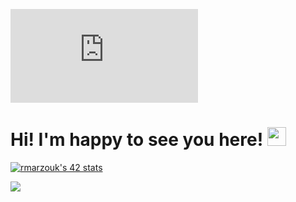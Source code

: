 ![alt text](https://www.freepik.com/free-photo/3d-render-low-poly-plexus-design-network-communications_17560612.htm#query=technology%20wallpaper&position=49&from_view=keyword&track=ais&uuid=654063af-ea9a-473a-a2b3-f36e7349383f)


# Hi! I'm happy to see you here! <img src="https://raw.githubusercontent.com/MartinHeinz/MartinHeinz/master/wave.gif" width="30px">
<!--
**rafiq-03/rafiq-03** is a ✨ _special_ ✨ repository because its `README.md` (this file) appears on your GitHub profile.

Here are some ideas to get you started:

- 🔭 I’m currently working on ...
- 🌱 I’m currently learning ...
- 👯 I’m looking to collaborate on ...
- 🤔 I’m looking for help with ...
- 💬 Ask me about ...
- 📫 How to reach me: ...
- 😄 Pronouns: ...
- ⚡ Fun fact: ...
-->

<a href="https://github.com/oakoudad/badge42"><img src="https://badge.mediaplus.ma/greenbinary/rmarzouk" alt="rmarzouk's 42 stats" /></a>

[![](https://visitcount.itsvg.in/api?id=rafiq-03&label=Profile%20Views&color=3&icon=0&pretty=true)](https://visitcount.itsvg.in)  
